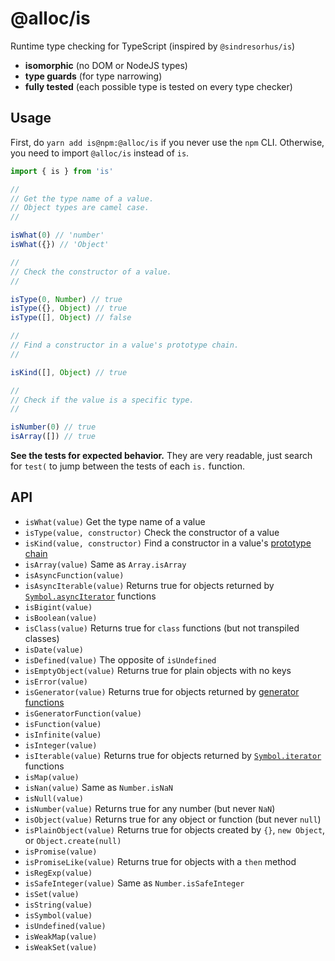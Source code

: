 # @alloc/is

Runtime type checking for TypeScript (inspired by `@sindresorhus/is`)

- **isomorphic** (no DOM or NodeJS types)
- **type guards** (for type narrowing)
- **fully tested** (each possible type is tested on every type checker)

## Usage

First, do `yarn add is@npm:@alloc/is` if you never use the `npm` CLI.
Otherwise, you need to import `@alloc/is` instead of `is`.

```ts
import { is } from 'is'

//
// Get the type name of a value.
// Object types are camel case.
//

isWhat(0) // 'number'
isWhat({}) // 'Object'

//
// Check the constructor of a value.
//

isType(0, Number) // true
isType({}, Object) // true
isType([], Object) // false

//
// Find a constructor in a value's prototype chain.
//

isKind([], Object) // true

//
// Check if the value is a specific type.
//

isNumber(0) // true
isArray([]) // true
```

**See the tests for expected behavior.** They are very readable, just search for `test(`
to jump between the tests of each `is.` function.

## API

[1]: https://developer.mozilla.org/en-US/docs/Web/JavaScript/Inheritance_and_the_prototype_chain
[2]: https://developer.mozilla.org/en-US/docs/Web/JavaScript/Reference/Global_Objects/Symbol/asyncIterator
[3]: https://developer.mozilla.org/en-US/docs/Web/JavaScript/Reference/Statements/function*
[4]: https://developer.mozilla.org/en-US/docs/Web/JavaScript/Reference/Global_Objects/Symbol/iterator

- `isWhat(value)` Get the type name of a value
- `isType(value, constructor)` Check the constructor of a value
- `isKind(value, constructor)` Find a constructor in a value's [prototype chain][1]
- `isArray(value)` Same as `Array.isArray`
- `isAsyncFunction(value)`
- `isAsyncIterable(value)` Returns true for objects returned by [`Symbol.asyncIterator`][2] functions
- `isBigint(value)`
- `isBoolean(value)`
- `isClass(value)` Returns true for `class` functions (but not transpiled classes)
- `isDate(value)`
- `isDefined(value)` The opposite of `isUndefined`
- `isEmptyObject(value)` Returns true for plain objects with no keys
- `isError(value)`
- `isGenerator(value)` Returns true for objects returned by [generator functions][3]
- `isGeneratorFunction(value)`
- `isFunction(value)`
- `isInfinite(value)`
- `isInteger(value)`
- `isIterable(value)` Returns true for objects returned by [`Symbol.iterator`][4] functions
- `isMap(value)`
- `isNan(value)` Same as `Number.isNaN`
- `isNull(value)`
- `isNumber(value)` Returns true for any number (but never `NaN`)
- `isObject(value)` Returns true for any object or function (but never `null`)
- `isPlainObject(value)` Returns true for objects created by `{}`, `new Object`, or `Object.create(null)`
- `isPromise(value)`
- `isPromiseLike(value)` Returns true for objects with a `then` method
- `isRegExp(value)`
- `isSafeInteger(value)` Same as `Number.isSafeInteger`
- `isSet(value)`
- `isString(value)`
- `isSymbol(value)`
- `isUndefined(value)`
- `isWeakMap(value)`
- `isWeakSet(value)`
